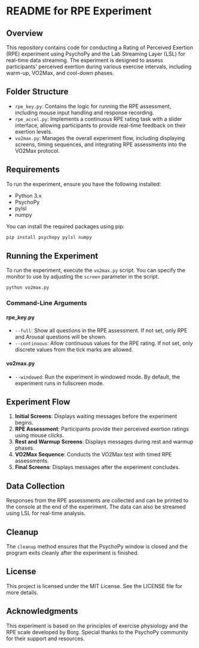 # README for RPE Experiment

## Overview

This repository contains code for conducting a Rating of Perceived Exertion (RPE) experiment using PsychoPy and the Lab Streaming Layer (LSL) for real-time data streaming. The experiment is designed to assess participants' perceived exertion during various exercise intervals, including warm-up, VO2Max, and cool-down phases.

## Folder Structure

- `rpe_key.py`: Contains the logic for running the RPE assessment, including mouse input handling and response recording.
- `rpe_accel.py`: Implements a continuous RPE rating task with a slider interface, allowing participants to provide real-time feedback on their exertion levels.
- `vo2max.py`: Manages the overall experiment flow, including displaying screens, timing sequences, and integrating RPE assessments into the VO2Max protocol.

## Requirements

To run the experiment, ensure you have the following installed:

- Python 3.x
- PsychoPy
- pylsl
- numpy

You can install the required packages using pip:

```bash
pip install psychopy pylsl numpy
```


## Running the Experiment

To run the experiment, execute the `vo2max.py` script. You can specify the monitor to use by adjusting the `screen` parameter in the script.

```bash
python vo2max.py
```


### Command-Line Arguments

#### rpe_key.py
- `--full`: Show all questions in the RPE assessment. If not set, only RPE and Arousal questions will be shown.
- `--continuous`: Allow continuous values for the RPE rating. If not set, only discrete values from the tick marks are allowed.

#### vo2max.py
- `--windowed`: Run the experiment in windowed mode. By default, the experiment runs in fullscreen mode.


## Experiment Flow

1. **Initial Screens**: Displays waiting messages before the experiment begins.
2. **RPE Assessment**: Participants provide their perceived exertion ratings using mouse clicks.
3. **Rest and Warmup Screens**: Displays messages during rest and warmup phases.
4. **VO2Max Sequence**: Conducts the VO2Max test with timed RPE assessments.
5. **Final Screens**: Displays messages after the experiment concludes.

## Data Collection

Responses from the RPE assessments are collected and can be printed to the console at the end of the experiment. The data can also be streamed using LSL for real-time analysis.

## Cleanup

The `cleanup` method ensures that the PsychoPy window is closed and the program exits cleanly after the experiment is finished.

## License

This project is licensed under the MIT License. See the LICENSE file for more details.

## Acknowledgments

This experiment is based on the principles of exercise physiology and the RPE scale developed by Borg. Special thanks to the PsychoPy community for their support and resources.

